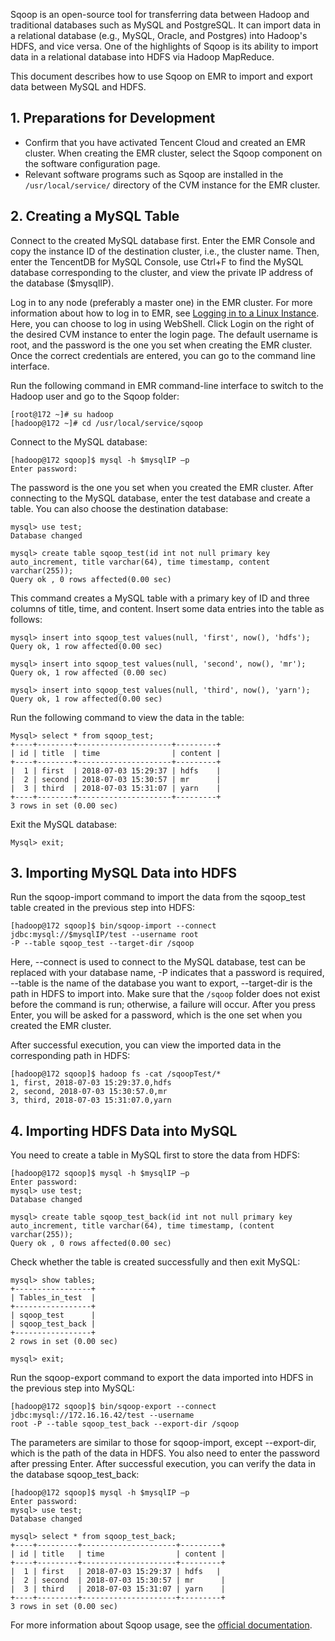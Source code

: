 Sqoop is an open-source tool for transferring data between Hadoop and traditional databases such as MySQL and PostgreSQL. It can import data in a relational database (e.g., MySQL, Oracle, and Postgres) into Hadoop's HDFS, and vice versa. One of the highlights of Sqoop is its ability to import data in a relational database into HDFS via Hadoop MapReduce.

This document describes how to use Sqoop on EMR to import and export data between MySQL and HDFS.

## 1. Preparations for Development
- Confirm that you have activated Tencent Cloud and created an EMR cluster. When creating the EMR cluster, select the Sqoop component on the software configuration page. 
- Relevant software programs such as Sqoop are installed in the ` /usr/local/service/` directory of the CVM instance for the EMR cluster.

## 2. Creating a MySQL Table
Connect to the created MySQL database first. Enter the EMR Console and copy the instance ID of the destination cluster, i.e., the cluster name. Then, enter the TencentDB for MySQL Console, use Ctrl+F to find the MySQL database corresponding to the cluster, and view the private IP address of the database ($mysqlIP).

Log in to any node (preferably a master one) in the EMR cluster. For more information about how to log in to EMR, see [Logging in to a Linux Instance](https://intl.cloud.tencent.com/document/product/213/5436). Here, you can choose to log in using WebShell. Click Login on the right of the desired CVM instance to enter the login page. The default username is root, and the password is the one you set when creating the EMR cluster. Once the correct credentials are entered, you can go to the command line interface.

Run the following command in EMR command-line interface to switch to the Hadoop user and go to the Sqoop folder:
```
[root@172 ~]# su hadoop
[hadoop@172 ~]# cd /usr/local/service/sqoop
```
Connect to the MySQL database:
```
[hadoop@172 sqoop]$ mysql -h $mysqlIP –p
Enter password:
```
The password is the one you set when you created the EMR cluster.
After connecting to the MySQL database, enter the test database and create a table. You can also choose the destination database:
```
mysql> use test;
Database changed

mysql> create table sqoop_test(id int not null primary key auto_increment, title varchar(64), time timestamp, content varchar(255));
Query ok , 0 rows affected(0.00 sec)
```
This command creates a MySQL table with a primary key of ID and three columns of title, time, and content. Insert some data entries into the table as follows:
```
mysql> insert into sqoop_test values(null, 'first', now(), 'hdfs');
Query ok, 1 row affected(0.00 sec)

mysql> insert into sqoop_test values(null, 'second', now(), 'mr');
Query ok, 1 row affected (0.00 sec)

mysql> insert into sqoop_test values(null, 'third', now(), 'yarn');
Query ok, 1 row affected(0.00 sec)
```
Run the following command to view the data in the table:
```
Mysql> select * from sqoop_test;
+----+--------+---------------------+---------+
| id | title  | time                | content |
+----+--------+---------------------+---------+
|  1 | first  | 2018-07-03 15:29:37 | hdfs    |
|  2 | second | 2018-07-03 15:30:57 | mr      |
|  3 | third  | 2018-07-03 15:31:07 | yarn    |
+----+--------+---------------------+---------+
3 rows in set (0.00 sec)
```
Exit the MySQL database:

`Mysql> exit;`

## 3. Importing MySQL Data into HDFS
Run the sqoop-import command to import the data from the sqoop_test table created in the previous step into HDFS:
```
[hadoop@172 sqoop]$ bin/sqoop-import --connect jdbc:mysql://$mysqlIP/test --username root 
-P --table sqoop_test --target-dir /sqoop
```
Here, --connect is used to connect to the MySQL database, test can be replaced with your database name, -P indicates that a password is required, --table is the name of the database you want to export, --target-dir is the path in HDFS to import into. Make sure that the `/sqoop` folder does not exist before the command is run; otherwise, a failure will occur.
After you press Enter, you will be asked for a password, which is the one set when you created the EMR cluster.

After successful execution, you can view the imported data in the corresponding path in HDFS:
```
[hadoop@172 sqoop]$ hadoop fs -cat /sqoopTest/*
1, first, 2018-07-03 15:29:37.0,hdfs
2, second, 2018-07-03 15:30:57.0,mr
3, third, 2018-07-03 15:31:07.0,yarn
```

## 4. Importing HDFS Data into MySQL
You need to create a table in MySQL first to store the data from HDFS:
```
[hadoop@172 sqoop]$ mysql -h $mysqlIP –p
Enter password:
mysql> use test;
Database changed

mysql> create table sqoop_test_back(id int not null primary key auto_increment, title varchar(64), time timestamp, (content varchar(255));
Query ok , 0 rows affected(0.00 sec)
```
Check whether the table is created successfully and then exit MySQL:
```
mysql> show tables;                                                                     
+-----------------+
| Tables_in_test  |
+-----------------+
| sqoop_test      |
| sqoop_test_back |
+-----------------+
2 rows in set (0.00 sec)

mysql> exit;
```
Run the sqoop-export command to export the data imported into HDFS in the previous step into MySQL:
```
[hadoop@172 sqoop]$ bin/sqoop-export --connect jdbc:mysql://172.16.16.42/test --username 
root -P --table sqoop_test_back --export-dir /sqoop
```
The parameters are similar to those for sqoop-import, except --export-dir, which is the path of the data in HDFS. You also need to enter the password after pressing Enter.
After successful execution, you can verify the data in the database sqoop_test_back:
```
[hadoop@172 sqoop]$ mysql -h $mysqlIP –p
Enter password:
mysql> use test;
Database changed

mysql> select * from sqoop_test_back;
+----+---------+---------------------+---------+
| id | title   | time                | content |
+----+---------+---------------------+---------+
|  1 | first   | 2018-07-03 15:29:37 | hdfs   |
|  2 | second  | 2018-07-03 15:30:57 | mr      |
|  3 | third   | 2018-07-03 15:31:07 | yarn    |
+----+---------+---------------------+---------+
3 rows in set (0.00 sec)
```
For more information about Sqoop usage, see the [official documentation](http://sqoop.apache.org/docs/1.4.6/SqoopUserGuide.html).
　　　
